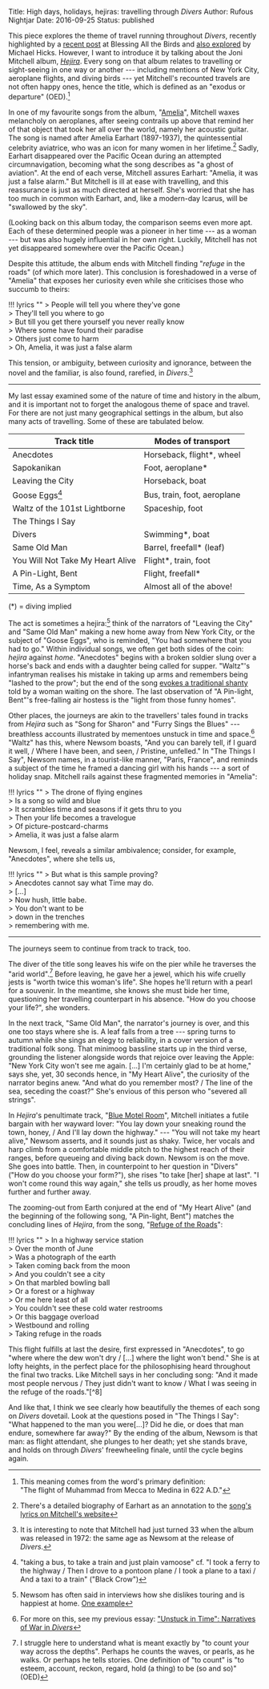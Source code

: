 Title: High days, holidays, hejiras: travelling through <i>Divers</i>
Author: Rufous Nightjar
Date: 2016-09-25
Status: published

This piece explores the theme of travel running throughout *Divers*, recently highlighted by a [recent post][batb] at Blessing All the Birds and [also explored][mh] by Michael Hicks. However, I want to introduce it by talking about the Joni Mitchell album, *[Hejira][]*. Every song on that album relates to travelling or sight-seeing in one way or another --- including mentions of New York City, aeroplane flights, and diving birds --- yet Mitchell's recounted travels are not often happy ones, hence the title, which is defined as an "exodus or departure" (OED).[^9]

In one of my favourite songs from the album, "[Amelia][]", Mitchell waxes melancholy on aeroplanes, after seeing contrails up above that remind her of that object that took her all over the world, namely her acoustic guitar. The song is named after Amelia Earhart (1897-1937), the quintessential celebrity aviatrice, who was an icon for many women in her lifetime.[^5] Sadly, Earhart disappeared over the Pacific Ocean during an attempted circumnavigation, becoming what the song describes as "a ghost of aviation". At the end of each verse, Mitchell assures Earhart: "Amelia, it was just a false alarm." But Mitchell is ill at ease with travelling, and this reassurance is just as much directed at herself. She's worried that she has too much in common with Earhart, and, like a modern-day Icarus, will be "swallowed by the sky".

(Looking back on this album today, the comparison seems even more apt. Each of these determined people was a pioneer in her time --- as a woman --- but was also hugely influential in her own right. Luckily, Mitchell has not yet disappeared somewhere over the Pacific Ocean.)

Despite this attitude, the album ends with Mitchell finding "*refuge* in the roads" (of which more later). This conclusion is foreshadowed in a verse of "Amelia" that exposes her curiosity even while she criticises those who succumb to theirs:

!!! lyrics ""
	> People will tell you where they've gone  
	> They'll tell you where to go  
	> But till you get there yourself you never really know  
	> Where some have found their paradise  
	> Others just come to harm  
	> Oh, Amelia, it was just a false alarm

This tension, or ambiguity, between curiosity and ignorance, between the novel and the familiar, is also found, rarefied, in *Divers*.[^4]

***

My last essay examined some of the nature of time and history in the album, and it is important not to forget the analogous theme of space and travel. For there are not just many geographical settings in the album, but also many acts of travelling. Some of these are tabulated below.

| Track title		| Modes of transport			|
| -------------		| -------------					|
| Anecdotes			| Horseback, flight\*, wheel	|
| Sapokanikan		| Foot, aeroplane\*				|
| Leaving the City	| Horseback, boat				|
| Goose Eggs[^10]	| Bus, train, foot, aeroplane	|
| Waltz of the 101st Lightborne | Spaceship, foot	|
| The Things I Say	| 								|
| Divers			| Swimming\*, boat				|
| Same Old Man		| Barrel, freefall\* (leaf)		|
| You Will Not Take My Heart Alive	| Flight\*, train, foot	|
| A Pin-Light, Bent	| Flight, freefall\*			|
| Time, As a Symptom	| Almost all of the above!	|

(*) = diving implied

The act is sometimes a hejira:[^2] think of the narrators of "Leaving the City" and "Same Old Man" making a new home away from New York City, or the subject of "Goose Eggs", who is reminded, "You had somewhere that you had to go." Within individual songs, we often get both sides of the coin: *hejira* against *home*. "Anecdotes" begins with a broken soldier slung over a horse's back and ends with a daughter being called for supper. "Waltz"'s infantryman realises his mistake in taking up arms and remembers being "lashed to the prow"; but the end of the song [evokes a traditional shanty][batb-waltz] told by a woman waiting on the shore. The last observation of "A Pin-light, Bent"'s free-falling air hostess is the "light from those funny homes".

Other places, the journeys are akin to the travellers' tales found in tracks from *Hejira* such as "Song for Sharon" and "Furry Sings the Blues" --- breathless accounts illustrated by mementoes unstuck in time and space.[^3] "Waltz" has this, where Newsom boasts, "And you can barely tell, if I guard it well, / Where I have been, and seen, / Pristine, unfelled." In "The Things I Say", Newsom names, in a tourist-like manner, "Paris, France", and reminds a subject of the time he framed a dancing girl with his hands --- a sort of holiday snap. Mitchell rails against these fragmented memories in "Amelia":

!!! lyrics ""
	> The drone of flying engines  
	> Is a song so wild and blue  
	> It scrambles time and seasons if it gets thru to you  
	> Then your life becomes a travelogue  
	> Of picture-postcard-charms  
	> Amelia, it was just a false alarm

Newsom, I feel, reveals a similar ambivalence; consider, for example, "Anecdotes", where she tells us,

!!! lyrics ""
	> But what is this sample proving?  
	> Anecdotes cannot say what Time may do.  
	> [...]  
	> Now hush, little babe.  
	> You don't want to be  
	> down in the trenches  
	> remembering with me.

***

The journeys seem to continue from track to track, too.

The diver of the title song leaves his wife on the pier while he traverses the "arid world".[^1] Before leaving, he gave her a jewel, which his wife cruelly jests is "worth twice this woman's life". She hopes he'll return with a pearl for a souvenir. In the meantime, she knows she must bide her time, questioning her travelling counterpart in his absence. "How do you choose your life?", she wonders.

In the next track, "Same Old Man", the narrator's journey is over, and this one too stays where she is. A leaf falls from a tree --- spring turns to autumn while she sings an elegy to reliability, in a cover version of a traditional folk song. That minimoog bassline starts up in the third verse, grounding the listener alongside words that rejoice over leaving the Apple: "New York City won't see me again. [...] I'm certainly glad to be at home," says she, yet, 30 seconds hence, in "My Heart Alive", the curiosity of the narrator begins anew. "And what do you remember most? / The line of the sea, seceding the coast?" She's envious of this person who "severed all strings".

In *Hejira*'s penultimate track, "[Blue Motel Room][]", Mitchell initiates a futile bargain with her wayward lover: "You lay down your sneaking round the town, honey, / And I'll lay down the highway." --- "You will not take my heart alive," Newsom asserts, and it sounds just as shaky. Twice, her vocals and harp climb from a comfortable middle pitch to the highest reach of their ranges, before queueing and diving back down. Newsom is on the move. She goes into battle. Then, in counterpoint to her question in "Divers" ("How do you choose your form?"), she rises "to take [her] shape at last". "I won't come round this way again," she tells us proudly, as her home moves further and further away.

The zooming-out from Earth conjured at the end of "My Heart Alive" (and the beginning of the following song, "A Pin-light, Bent") matches the concluding lines of *Hejira*, from the song, "[Refuge of the Roads][]":

!!! lyrics ""
	> In a highway service station  
	> Over the month of June  
	> Was a photograph of the earth  
	> Taken coming back from the moon  
	> And you couldn't see a city  
	> On that marbled bowling ball  
	> Or a forest or a highway  
	> Or me here least of all  
	> You couldn't see these cold water restrooms  
	> Or this baggage overload  
	> Westbound and rolling  
	> Taking refuge in the roads

This flight fulfills at last the desire, first expressed in "Anecdotes", to go "where where the dew won't dry / [...] where the light won't bend." She is at lofty heights, in the perfect place for the philosophising heard throughout the final two tracks. Like Mitchell says in her concluding song: "And it made most people nervous / They just didn't want to know / What I was seeing in the refuge of the roads."[^8]

And like that, I think we see clearly how beautifully the themes of each song on *Divers* dovetail. Look at the questions posed in "The Things I Say": "What happened to the man you were[...]? Did he die, or does that man endure, somewhere far away?" By the ending of the album, Newsom is that man: as flight attendant, she plunges to her death; yet she stands brave, and holds on through *Divers*' freewheeling finale, until the cycle begins again.


[batb]: http://allthebirds.tumblr.com/post/149510193303/delving-into-divers-the-title-song
[mh]: https://medium.com/@hexagn/joanna-newsoms-word-of-warning-9b26e5c131cf
[batb-waltz]: http://allthebirds.tumblr.com/post/142261145623/lowlands-away-and-waltz-of-the-101st

[Hejira]: http://jonimitchell.com/music/album.cfm?id=10

[Amelia]: http://jonimitchell.com/music/song.cfm?id=118

[Refuge of the Roads]: http://jonimitchell.com/music/song.cfm?id=7

[Blue Motel Room]: http://jonimitchell.com/music/song.cfm?id=68



[^9]: This meaning comes from the word's primary definition: "The flight of Muhammad from Mecca to Medina in 622 A.D."

[^5]: There's a detailed biography of Earhart as an annotation to the [song's lyrics on Mitchell's website][Amelia]

[^4]: It is interesting to note that Mitchell had just turned 33 when the album was released in 1972: the same age as Newsom at the release of *Divers*.

[^10]: "taking a bus, to take a train and just plain vamoose" cf. "I took a ferry to the highway / Then I drove to a pontoon plane / I took a plane to a taxi / And a taxi to a train" ("Black Crow")

[^2]: Newsom has often said in interviews how she dislikes touring and is happiest at home. [One example](http://www.lesinrocks.com/2015/11/05/musique/joanna-newsom-la-musique-est-toujours-une-histoire-damour-11784470/)

[^3]: For more on this, see my previous essay: ["Unstuck in Time": Narratives of War in *Divers*]({filename}divers-war.md)

[^1]: I struggle here to understand what is meant exactly by "to count your way across the depths". Perhaps he counts the waves, or pearls, as he walks. Or perhaps he tells stories. One definition of "to count" is "to esteem, account, reckon, regard, hold (a thing) to be (so and so)" (OED)
